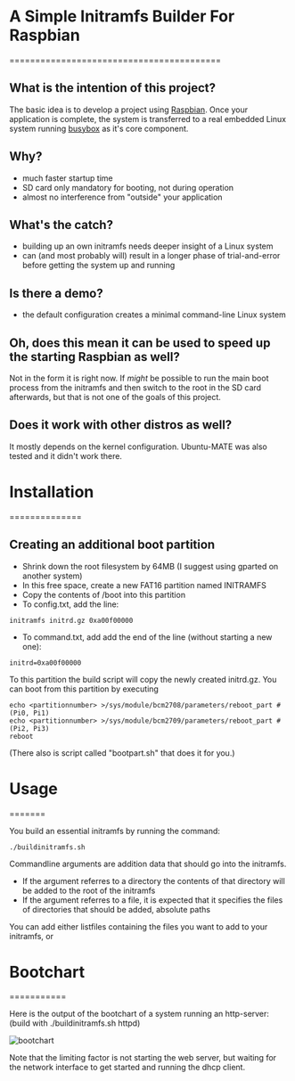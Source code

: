 # A Simple Initramfs Builder For Raspbian
=========================================

## What is the intention of this project?

The basic idea is to develop a project using [Raspbian](https://raspbian.org/).
Once your application is complete, the system is transferred to a real embedded
Linux system running [busybox](https://busybox.net/) as it's core component.

## Why?

- much faster startup time
- SD card only mandatory for booting, not during operation
- almost no interference from "outside" your application

## What's the catch?

- building up an own initramfs needs deeper insight of a Linux system
- can (and most probably will) result in a longer phase of trial-and-error
  before getting the system up and running

## Is there a demo?

- the default configuration creates a minimal command-line Linux system

## Oh, does this mean it can be used to speed up the starting Raspbian as well?

Not in the form it is right now. If _might_ be possible to run the main boot
process from the initramfs and then switch to the root in the SD card
afterwards, but that is not one of the goals of this project.

## Does it work with other distros as well?

It mostly depends on the kernel configuration. Ubuntu-MATE was also tested
and it didn't work there.

# Installation
==============

## Creating an additional boot partition

- Shrink down the root filesystem by 64MB
  (I suggest using gparted on another system)
- In this free space, create a new FAT16 partition named INITRAMFS
- Copy the contents of /boot into this partition
- To config.txt, add the line:

``` initramfs initrd.gz 0xa00f00000 ```

- To command.txt, add add the end of the line (without starting a new one):

``` initrd=0xa00f00000 ```
  
  
To this partition the build script will copy the newly created initrd.gz.
You can boot from this partition by executing

```
echo <partitionnumber> >/sys/module/bcm2708/parameters/reboot_part #(Pi0, Pi1)
echo <partitionnumber> >/sys/module/bcm2709/parameters/reboot_part #(Pi2, Pi3)
reboot
```

(There also is script called "bootpart.sh" that does it for you.)

# Usage
=======

You build an essential initramfs by running the command:

```
./buildinitramfs.sh
```

Commandline arguments are addition data that should go into the initramfs.

- If the argument referres to a directory the contents of that directory
  will be added to the root of the initramfs
- If the argument referres to a file, it is expected that it specifies
  the files of directories that should be added, absolute paths

You can add either listfiles containing the files you want to add to your
initramfs, or 


# Bootchart
===========

Here is the output of the bootchart of a system running an http-server:
(build with ./buildinitramfs.sh httpd)

![bootchart](bootlog.png)

Note that the limiting factor is not starting the web server, but waiting for
the network interface to get started and running the dhcp client.

